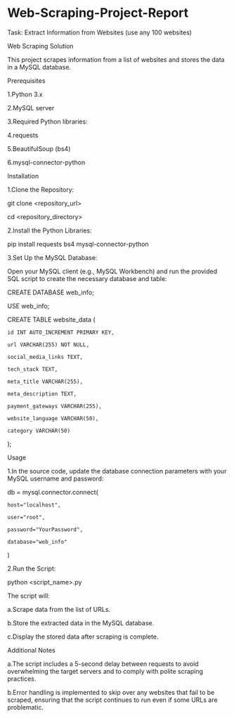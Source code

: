# Web-Scraping-Project-Report
Task: Extract Information from Websites (use any 100 websites)

Web Scraping Solution

This project scrapes information from a list of websites and stores the data in a MySQL database.

Prerequisites

1.Python 3.x

2.MySQL server

3.Required Python libraries:

4.requests

5.BeautifulSoup (bs4)

6.mysql-connector-python

Installation

1.Clone the Repository:

git clone <repository_url>

cd <repository_directory>

2.Install the Python Libraries:

pip install requests bs4 mysql-connector-python

3.Set Up the MySQL Database:

Open your MySQL client (e.g., MySQL Workbench) and run the provided SQL script to create the necessary database and table:

CREATE DATABASE web_info;

USE web_info;

CREATE TABLE website_data (

    id INT AUTO_INCREMENT PRIMARY KEY,
    
    url VARCHAR(255) NOT NULL,
    
    social_media_links TEXT,
    
    tech_stack TEXT,
    
    meta_title VARCHAR(255),
    
    meta_description TEXT,
    
    payment_gateways VARCHAR(255),
    
    website_language VARCHAR(50),
    
    category VARCHAR(50)
);

Usage

1.In the source code, update the database connection parameters with your MySQL username and password:

db = mysql.connector.connect(

    host="localhost",
    
    user="root",
    
    password="YourPassword",
    
    database="web_info"
)

2.Run the Script:

python <script_name>.py

The script will:

a.Scrape data from the list of URLs.

b.Store the extracted data in the MySQL database.

c.Display the stored data after scraping is complete.

Additional Notes

a.The script includes a 5-second delay between requests to avoid overwhelming the target servers and to comply with polite scraping practices.

b.Error handling is implemented to skip over any websites that fail to be scraped, ensuring that the script continues to run even if some URLs are problematic.







